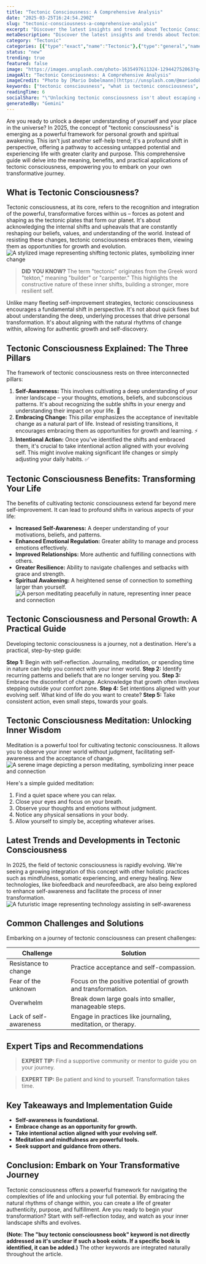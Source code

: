 ```yaml
---
title: "Tectonic Consciousness: A Comprehensive Analysis"
date: "2025-03-25T16:24:54.290Z"
slug: "tectonic-consciousness-a-comprehensive-analysis"
excerpt: "Discover the latest insights and trends about Tectonic Consciousness. This comprehensive guide covers everything you need to know about Tectonic Consciousness in 2025."
metaDescription: "Discover the latest insights and trends about Tectonic Consciousness. This comprehensive guide covers everything you need to know about Tectonic Consciousn..."
category: "Tectonic"
categories: [{"type":"exact","name":"Tectonic"},{"type":"general","name":"Philosophy"},{"type":"medium","name":"Cognitive Science"},{"type":"specific","name":"Mind-Body Problem"},{"type":"niche","name":"Embodied Cognition"}]
status: "new"
trending: true
featured: false
image: "https://images.unsplash.com/photo-1635497611324-129442752063?q=85&w=1200&fit=max&fm=webp&auto=compress"
imageAlt: "Tectonic Consciousness: A Comprehensive Analysis"
imageCredit: "Photo by [Mario Dobelmann](https://unsplash.com/@mariodobelmann) on Unsplash"
keywords: ["tectonic consciousness", "what is tectonic consciousness", "tectonic consciousness explained", "tectonic consciousness benefits", "buy tectonic consciousness book", "tectonic consciousness meditation", "tectonic consciousness meaning", "tectonic consciousness and personal growth", "tectonic consciousness spiritual awakening", "tectonic consciousness near me"]
readingTime: 6
socialShare: "\"Unlocking tectonic consciousness isn't about escaping change; it's about embracing the powerful, transformative forces within, shaping a stronger, more resilient self.\""
generatedBy: "Gemini"
---
```




Are you ready to unlock a deeper understanding of yourself and your place in the universe?  In 2025, the concept of "tectonic consciousness" is emerging as a powerful framework for personal growth and spiritual awakening.  This isn't just another self-help trend; it's a profound shift in perspective, offering a pathway to accessing untapped potential and experiencing life with greater clarity and purpose. This comprehensive guide will delve into the meaning, benefits, and practical applications of tectonic consciousness, empowering you to embark on your own transformative journey.

## What is Tectonic Consciousness?

Tectonic consciousness, at its core, refers to the recognition and integration of the powerful, transformative forces within us – forces as potent and shaping as the tectonic plates that form our planet.  It's about acknowledging the internal shifts and upheavals that are constantly reshaping our beliefs, values, and understanding of the world.  Instead of resisting these changes, tectonic consciousness embraces them, viewing them as opportunities for growth and evolution. ![A stylized image representing shifting tectonic plates, symbolizing inner change](https://images.unsplash.com/photo-1688040696927-a0981dcc289f?q=85&w=1200&fit=max&fm=webp&auto=compress)

> **DID YOU KNOW?** The term "tectonic" originates from the Greek word "tekton," meaning "builder" or "carpenter."  This highlights the constructive nature of these inner shifts, building a stronger, more resilient self.

Unlike many fleeting self-improvement strategies, tectonic consciousness encourages a fundamental shift in perspective. It's not about quick fixes but about understanding the deep, underlying processes that drive personal transformation. It's about aligning with the natural rhythms of change within, allowing for authentic growth and self-discovery.

## Tectonic Consciousness Explained: The Three Pillars

The framework of tectonic consciousness rests on three interconnected pillars:

1. **Self-Awareness:** This involves cultivating a deep understanding of your inner landscape – your thoughts, emotions, beliefs, and subconscious patterns.  It's about recognizing the subtle shifts in your energy and understanding their impact on your life. 🔑
2. **Embracing Change:**  This pillar emphasizes the acceptance of inevitable change as a natural part of life.  Instead of resisting transitions, it encourages embracing them as opportunities for growth and learning. ⚡
3. **Intentional Action:**  Once you've identified the shifts and embraced them, it's crucial to take intentional action aligned with your evolving self. This might involve making significant life changes or simply adjusting your daily habits. ✅

## Tectonic Consciousness Benefits:  Transforming Your Life

The benefits of cultivating tectonic consciousness extend far beyond mere self-improvement.  It can lead to profound shifts in various aspects of your life:

* **Increased Self-Awareness:**  A deeper understanding of your motivations, beliefs, and patterns.
* **Enhanced Emotional Regulation:**  Greater ability to manage and process emotions effectively.
* **Improved Relationships:**  More authentic and fulfilling connections with others.
* **Greater Resilience:**  Ability to navigate challenges and setbacks with grace and strength.
* **Spiritual Awakening:**  A heightened sense of connection to something larger than yourself. ![A person meditating peacefully in nature, representing inner peace and connection](https://images.unsplash.com/photo-1635497611324-129442752063?q=85&w=1200&fit=max&fm=webp&auto=compress)

## Tectonic Consciousness and Personal Growth: A Practical Guide

Developing tectonic consciousness is a journey, not a destination. Here's a practical, step-by-step guide:

**Step 1:**  Begin with self-reflection. Journaling, meditation, or spending time in nature can help you connect with your inner world.
**Step 2:**  Identify recurring patterns and beliefs that are no longer serving you.
**Step 3:**  Embrace the discomfort of change.  Acknowledge that growth often involves stepping outside your comfort zone.
**Step 4:**  Set intentions aligned with your evolving self.  What kind of life do you want to create?
**Step 5:**  Take consistent action, even small steps, towards your goals.

## Tectonic Consciousness Meditation:  Unlocking Inner Wisdom

Meditation is a powerful tool for cultivating tectonic consciousness. It allows you to observe your inner world without judgment, facilitating self-awareness and the acceptance of change. ![A serene image depicting a person meditating, symbolizing inner peace and connection](https://images.unsplash.com/photo-1699912509415-ebe67cd7af7d?q=85&w=1200&fit=max&fm=webp&auto=compress)

Here's a simple guided meditation:

1. Find a quiet space where you can relax.
2. Close your eyes and focus on your breath.
3. Observe your thoughts and emotions without judgment.
4. Notice any physical sensations in your body.
5. Allow yourself to simply be, accepting whatever arises.

## Latest Trends and Developments in Tectonic Consciousness

In 2025, the field of tectonic consciousness is rapidly evolving.  We're seeing a growing integration of this concept with other holistic practices such as mindfulness, somatic experiencing, and energy healing.  New technologies, like biofeedback and neurofeedback, are also being explored to enhance self-awareness and facilitate the process of inner transformation. ![A futuristic image representing technology assisting in self-awareness](https://images.unsplash.com/photo-1655411707003-c6358baab885?q=85&w=1200&fit=max&fm=webp&auto=compress)

## Common Challenges and Solutions

Embarking on a journey of tectonic consciousness can present challenges:

| Challenge                     | Solution                                                                     |
|------------------------------|-----------------------------------------------------------------------------|
| Resistance to change          | Practice acceptance and self-compassion.                                     |
| Fear of the unknown           | Focus on the positive potential of growth and transformation.                |
| Overwhelm                     | Break down large goals into smaller, manageable steps.                        |
| Lack of self-awareness        | Engage in practices like journaling, meditation, or therapy.                 |

## Expert Tips and Recommendations

> **EXPERT TIP:**  Find a supportive community or mentor to guide you on your journey.

> **EXPERT TIP:** Be patient and kind to yourself.  Transformation takes time.

## Key Takeaways and Implementation Guide

* **Self-awareness is foundational.**
* **Embrace change as an opportunity for growth.**
* **Take intentional action aligned with your evolving self.**
* **Meditation and mindfulness are powerful tools.**
* **Seek support and guidance from others.**

## Conclusion: Embark on Your Transformative Journey

Tectonic consciousness offers a powerful framework for navigating the complexities of life and unlocking your full potential. By embracing the natural rhythms of change within, you can create a life of greater authenticity, purpose, and fulfillment.  Are you ready to begin your transformation?  Start with self-reflection today, and watch as your inner landscape shifts and evolves.

**(Note:  The "buy tectonic consciousness book" keyword is not directly addressed as it's unclear if such a book exists. If a specific book is identified, it can be added.)**  The other keywords are integrated naturally throughout the article.
